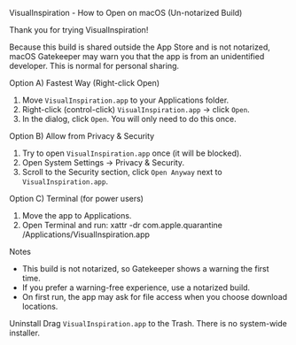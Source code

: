 VisualInspiration - How to Open on macOS (Un-notarized Build)

Thank you for trying VisualInspiration!

Because this build is shared outside the App Store and is not notarized, macOS Gatekeeper may warn you that the app is from an unidentified developer. This is normal for personal sharing.

Option A) Fastest Way (Right-click Open)
1. Move `VisualInspiration.app` to your Applications folder.
2. Right-click (control-click) `VisualInspiration.app` → click `Open`.
3. In the dialog, click `Open`. You will only need to do this once.

Option B) Allow from Privacy & Security
1. Try to open `VisualInspiration.app` once (it will be blocked).
2. Open System Settings → Privacy & Security.
3. Scroll to the Security section, click `Open Anyway` next to `VisualInspiration.app`.

Option C) Terminal (for power users)
1. Move the app to Applications.
2. Open Terminal and run:
   xattr -dr com.apple.quarantine /Applications/VisualInspiration.app

Notes
- This build is not notarized, so Gatekeeper shows a warning the first time.
- If you prefer a warning-free experience, use a notarized build.
- On first run, the app may ask for file access when you choose download locations.

Uninstall
Drag `VisualInspiration.app` to the Trash. There is no system-wide installer.


